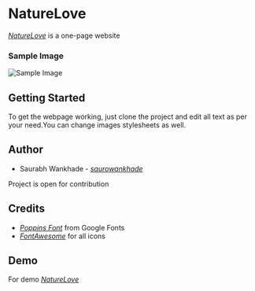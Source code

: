  # NatureLove 

  _[NatureLove](https://naturelove.vercel.app/index.html)_ is a one-page website  

  ### Sample Image

  <img alt="Sample Image" src="https://github.com/saurowankhade/NatureLove/assets/98818353/5878a5b4-f3f9-4ed2-b3c3-624206a20400">

 ## Getting Started 
 To get the webpage working, just clone the project and edit all text as per your need.You can change images stylesheets as well.

 ## Author
 + Saurabh Wankhade - _[saurowankhade](https://github.com/saurowankhade/)_
   
Project is open for contribution

## Credits
+ _[Poppins Font](https://fonts.google.com/specimen/Poppins)_ from Google Fonts
+ _[FontAwesome](https://fontawesome.com/)_ for all icons

## Demo 

For demo _[NatureLove](https://naturelove.vercel.app/index.html)_
 
